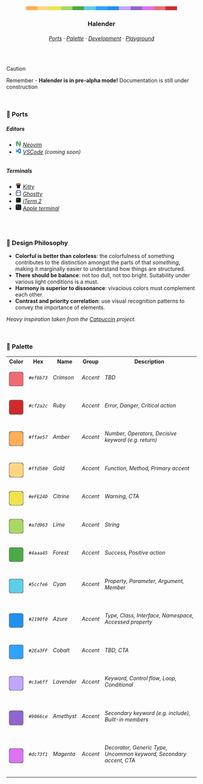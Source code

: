 <p align="center">
  <img src="./assets/docs/palette-stripe.svg" width="400" />
</p>

<h3 align="center">
 Halender
</h3>

<h6 align="center">
  <a href="https://github.com/deniskabana/halender#-ports">Ports</a>
  ·
  <a href="https://github.com/deniskabana/halender#-palette">Palette</a>
  ·
  <a href="https://github.com/catppuccin/catppuccin/tree/main/dev">Development</a>
  ·
  <a href="#">Playground</a>
</h6>

&nbsp;

> [!CAUTION]
> Remember - **Halender is in pre-alpha mode!** Documentation is still under construction

&nbsp;

### 📀 Ports

<h5>Editors</h5>
<h6>
  <ul>
    <li>
      <a href="./editors/nvim/"><img src="./assets/logos/logo-neovim.png" width="16" /></a>
      <a href="./editors/nvim/">Neovim</a>
    </li>
    <li>
      <a href="./editors/vscode/"><img src="./assets/logos/logo-vscode.png" width="16" /></a>
      <a href="./editors/vscode/">VSCode</a>
      <i>(coming soon)</i>
    </li>
  </ul>
</h6>

<h5>Terminals</h5>
<h6>
  <ul>
    <li>
      <a href="./terminals/kitty/"><img src="./assets/logos/logo-kitty.png" width="16" /></a>
      <a href="./terminals/kitty/">Kitty</a>
    </li>
    <li>
      <a href="./terminals/ghostty/"><img src="./assets/logos/logo-ghostty.png" width="16" /></a>
      <a href="./terminals/ghostty/">Ghostty</a>
    </li>
    <li>
      <a href="./terminals/iterm2/"><img src="./assets/logos/logo-iterm.png" width="16" /></a>
      <a href="./terminals/iterm2/">iTerm 2</a>
    </li>
    <li>
      <a href="./terminals/apple-terminal/"><img src="./assets/logos/logo-apple-terminal.png" width="16" /></a>
      <a href="./terminals/apple-terminal/">Apple&nbsp;terminal</a>
    </li>
  </ul>
</h6>

&nbsp;

### 🧠 Design Philosophy

- **Colorful is better than colorless**: the colorfulness of something contributes to the distinction amongst the parts
  of that _something_, making it marginally easier to understand how things are structured.
- **There should be balance**: not too dull, not too bright. Suitability under various light conditions is a must.
- **Harmony is superior to dissonance**: vivacious colors must complement each other.
- **Contrast and priority correlation**: use visual recognition patterns to convey the importance of elements.

_Heavy inspiration taken from the [Catpuccin](https://github.com/catppuccin/catppuccin) project._

&nbsp;

### 🎨 Palette

<!-- GEN:PALETTE:START -->

<table>
  <tr>
    <th>Color</th>
    <th>Hex</th>
    <th>Name</th>
    <th>Group</th>
    <th>Description</th>
  </tr>
  <tr>
    <td><img src="./assets/swatches/crimson_dark.svg" alt="#ef6b73" /></td>
    <td><h6><code>#ef6b73</code></h6></td>
    <td><h6>Crimson</h6></td>
    <td><h6>Accent</h6></td>
    <td><h6><i>TBD</i></h6></td>
  </tr>
  <tr>
    <td><img src="./assets/swatches/ruby_dark.svg" alt="#cf2a2c" /></td>
    <td><h6><code>#cf2a2c</code></h6></td>
    <td><h6>Ruby</h6></td>
    <td><h6>Accent</h6></td>
    <td><h6><i>Error, Danger, Critical action</i></h6></td>
  </tr>
  <tr>
    <td><img src="./assets/swatches/amber_dark.svg" alt="#ffae57" /></td>
    <td><h6><code>#ffae57</code></h6></td>
    <td><h6>Amber</h6></td>
    <td><h6>Accent</h6></td>
    <td><h6><i>Number, Operators, Decisive keyword (e.g. return)</i></h6></td>
  </tr>
  <tr>
    <td><img src="./assets/swatches/gold_dark.svg" alt="#ffd580" /></td>
    <td><h6><code>#ffd580</code></h6></td>
    <td><h6>Gold</h6></td>
    <td><h6>Accent</h6></td>
    <td><h6><i>Function, Method, Primary accent</i></h6></td>
  </tr>
  <tr>
    <td><img src="./assets/swatches/citrine_dark.svg" alt="#eFE24D" /></td>
    <td><h6><code>#eFE24D</code></h6></td>
    <td><h6>Citrine</h6></td>
    <td><h6>Accent</h6></td>
    <td><h6><i>Warning, CTA</i></h6></td>
  </tr>
  <tr>
    <td><img src="./assets/swatches/lime_dark.svg" alt="#a7d963" /></td>
    <td><h6><code>#a7d963</code></h6></td>
    <td><h6>Lime</h6></td>
    <td><h6>Accent</h6></td>
    <td><h6><i>String</i></h6></td>
  </tr>
  <tr>
    <td><img src="./assets/swatches/forest_dark.svg" alt="#4aaa45" /></td>
    <td><h6><code>#4aaa45</code></h6></td>
    <td><h6>Forest</h6></td>
    <td><h6>Accent</h6></td>
    <td><h6><i>Success, Positive action</i></h6></td>
  </tr>
  <tr>
    <td><img src="./assets/swatches/cyan_dark.svg" alt="#5ccfe6" /></td>
    <td><h6><code>#5ccfe6</code></h6></td>
    <td><h6>Cyan</h6></td>
    <td><h6>Accent</h6></td>
    <td><h6><i>Property, Parameter, Argument, Member</i></h6></td>
  </tr>
  <tr>
    <td><img src="./assets/swatches/azure_dark.svg" alt="#2190f0" /></td>
    <td><h6><code>#2190f0</code></h6></td>
    <td><h6>Azure</h6></td>
    <td><h6>Accent</h6></td>
    <td><h6><i>Type, Class, Interface, Namespace, Accessed property</i></h6></td>
  </tr>
  <tr>
    <td><img src="./assets/swatches/cobalt_dark.svg" alt="#2Ea3FF" /></td>
    <td><h6><code>#2Ea3FF</code></h6></td>
    <td><h6>Cobalt</h6></td>
    <td><h6>Accent</h6></td>
    <td><h6><i>TBD, CTA</i></h6></td>
  </tr>
  <tr>
    <td><img src="./assets/swatches/lavender_dark.svg" alt="#c3a6ff" /></td>
    <td><h6><code>#c3a6ff</code></h6></td>
    <td><h6>Lavender</h6></td>
    <td><h6>Accent</h6></td>
    <td><h6><i>Keyword, Control flow, Loop, Conditional</i></h6></td>
  </tr>
  <tr>
    <td><img src="./assets/swatches/amethyst_dark.svg" alt="#9066ce" /></td>
    <td><h6><code>#9066ce</code></h6></td>
    <td><h6>Amethyst</h6></td>
    <td><h6>Accent</h6></td>
    <td><h6><i>Secondary keyword (e.g. include), Built-in members</i></h6></td>
  </tr>
  <tr>
    <td><img src="./assets/swatches/magenta_dark.svg" alt="#dc73f1" /></td>
    <td><h6><code>#dc73f1</code></h6></td>
    <td><h6>Magenta</h6></td>
    <td><h6>Accent</h6></td>
    <td><h6><i>Decorator, Generic Type, Uncommon keyword, Secondary accent, CTA</i></h6></td>
  </tr>
</table>

<!-- GEN:PALETTE:END -->
